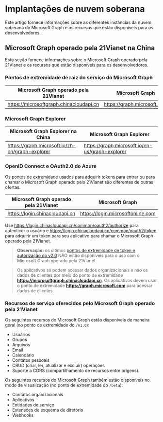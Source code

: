 # <a name="sovereign-cloud-deployments"></a>Implantações de nuvem soberana


Este artigo fornece informações sobre as diferentes instâncias da nuvem soberana do Microsoft Graph e os recursos que estão disponíveis para os desenvolvedores. 


## <a name="microsoft-graph-operated-by-21vianet-in-china"></a>Microsoft Graph operado pela 21Vianet na China

Esta seção fornece informações sobre o Microsoft Graph operado pela 21Vianet e os recursos que estão disponíveis para os desenvolvedores. 

### <a name="microsoft-graph-service-root-endpoints"></a>Pontos de extremidade de raiz do serviço do Microsoft Graph
| Microsoft Graph operado pela 21Vianet | Microsoft Graph|
|---------------------------|----------------|
| https://microsoftgraph.chinacloudapi.cn | https://graph.microsoft.com|

### <a name="microsoft-graph-explorer"></a>Microsoft Graph Explorer
| Microsoft Graph Explorer na China | Microsoft Graph Explorer|
|---------------------------|----------------|
|https://graph.microsoft.io/zh-cn/graph-explorer| https://graph.microsoft.io/en-us/graph-explorer|

### <a name="azure-openid-connect-and-oauth20"></a>OpenID Connect e OAuth2.0 do Azure
Os pontos de extremidade usados para adquirir tokens para entrar ou para chamar o Microsoft Graph operado pelo 21Vianet são diferentes de outras ofertas. 

| Microsoft Graph operado pela 21Vianet | Microsoft Graph|
|---------------------------|----------------|
| https://login.chinacloudapi.cn | https://login.microsoftonline.com|
 
Use https://login.chinacloudapi.cn/common/oauth2/authorize para autenticar o usuário e https://login.chinacloudapi.cn/common/oauth2/token para adquirir um token para seu aplicativo para chamar o Microsoft Graph operado pela 21Vianet.

> **Observação:** os últimos [pontos de extremidade de token e autorização do v2.0](https://azure.microsoft.com/en-us/documentation/articles/active-directory-appmodel-v2-overview/) NÃO estão disponíveis para o uso com o Microsoft Graph operado pela 21Vianet. 

>Os aplicativos só podem acessar dados organizacionais e não os dados de clientes por meio do ponto de extremidade **https://microsoftgraph.chinacloudapi.cn**. Os aplicativos devem usar o ponto de extremidade **https://graph.microsoft.com** para acessar dados de clientes.

### <a name="service-capabilities-offered-by-microsoft-graph-operated-by-21vianet"></a>Recursos de serviço oferecidos pelo Microsoft Graph operado pela 21Vianet
Os seguintes recursos do Microsoft Graph estão disponíveis de maneira geral (no ponto de extremidade do `/v1.0`):

* Usuários
* Grupos
* Arquivos
* Email
* Calendário
* Contatos pessoais 
* CRUD (criar, ler, atualizar e excluir) operações
* Suporte a CORS (compartilhamento de recursos entre origens).

Os seguintes recursos do Microsoft Graph também estão disponíveis no modo de visualização (no ponto de extremidade do `/beta`):

* Contatos organizacionais
* Aplicativos
* Entidades de serviço
* Extensões de esquema de diretório
* Webhooks
